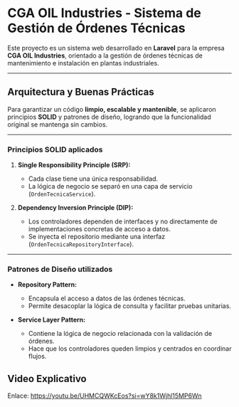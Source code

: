 # CGA OIL Industries - Sistema de Gestión de Órdenes Técnicas

Este proyecto es un sistema web desarrollado en **Laravel** para la empresa **CGA OIL Industries**, orientado a la gestión de órdenes técnicas de mantenimiento e instalación en plantas industriales.


---

## Arquitectura y Buenas Prácticas

Para garantizar un código **limpio, escalable y mantenible**, se aplicaron principios **SOLID** y patrones de diseño, logrando que la funcionalidad original se mantenga sin cambios.

---

### Principios SOLID aplicados

1. **Single Responsibility Principle (SRP):**
   - Cada clase tiene una única responsabilidad.
   - La lógica de negocio se separó en una capa de servicio (`OrdenTecnicaService`).

2. **Dependency Inversion Principle (DIP):**
   - Los controladores dependen de interfaces y no directamente de implementaciones concretas de acceso a datos.
   - Se inyecta el repositorio mediante una interfaz (`OrdenTecnicaRepositoryInterface`).

---

### Patrones de Diseño utilizados

- **Repository Pattern:**
  - Encapsula el acceso a datos de las órdenes técnicas.
  - Permite desacoplar la lógica de consulta y facilitar pruebas unitarias.

- **Service Layer Pattern:**
  - Contiene la lógica de negocio relacionada con la validación de órdenes.
  - Hace que los controladores queden limpios y centrados en coordinar flujos.

## Video Explicativo 
Enlace: https://youtu.be/UHMCQWKcEos?si=wY8k1Wjhl15MP6Wn

